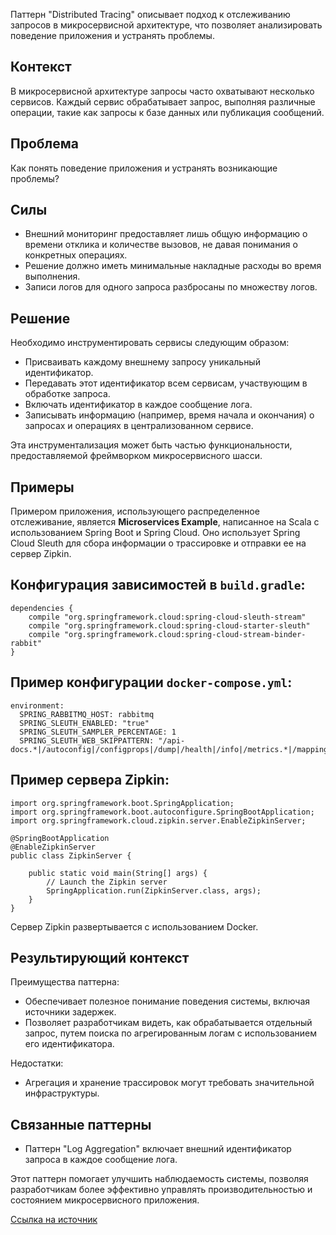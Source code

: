 Паттерн "Distributed Tracing" описывает подход к отслеживанию запросов в микросервисной архитектуре, что позволяет анализировать поведение приложения и устранять проблемы.

## Контекст

В микросервисной архитектуре запросы часто охватывают несколько сервисов. Каждый сервис обрабатывает запрос, выполняя различные операции, такие как запросы к базе данных или публикация сообщений.

## Проблема

Как понять поведение приложения и устранять возникающие проблемы?

## Силы

- Внешний мониторинг предоставляет лишь общую информацию о времени отклика и количестве вызовов, не давая понимания о конкретных операциях.
- Решение должно иметь минимальные накладные расходы во время выполнения.
- Записи логов для одного запроса разбросаны по множеству логов.

## Решение

Необходимо инструментировать сервисы следующим образом:

- Присваивать каждому внешнему запросу уникальный идентификатор.
- Передавать этот идентификатор всем сервисам, участвующим в обработке запроса.
- Включать идентификатор в каждое сообщение лога.
- Записывать информацию (например, время начала и окончания) о запросах и операциях в централизованном сервисе.

Эта инструментализация может быть частью функциональности, предоставляемой фреймворком микросервисного шасси.

## Примеры

Примером приложения, использующего распределенное отслеживание, является **Microservices Example**, написанное на Scala с использованием Spring Boot и Spring Cloud. Оно использует Spring Cloud Sleuth для сбора информации о трассировке и отправки ее на сервер Zipkin.

## Конфигурация зависимостей в `build.gradle`:

```
dependencies {
    compile "org.springframework.cloud:spring-cloud-sleuth-stream"
    compile "org.springframework.cloud:spring-cloud-starter-sleuth"
    compile "org.springframework.cloud:spring-cloud-stream-binder-rabbit"
}
```

## Пример конфигурации `docker-compose.yml`:

```
environment:
  SPRING_RABBITMQ_HOST: rabbitmq
  SPRING_SLEUTH_ENABLED: "true"
  SPRING_SLEUTH_SAMPLER_PERCENTAGE: 1
  SPRING_SLEUTH_WEB_SKIPPATTERN: "/api-docs.*|/autoconfig|/configprops|/dump|/health|/info|/metrics.*|/mappings|/trace|/swagger.*|.*\\.png|.*\\.css|.*\\.js|/favicon.ico|/hystrix.stream"

```

## Пример сервера Zipkin:

```
import org.springframework.boot.SpringApplication;
import org.springframework.boot.autoconfigure.SpringBootApplication;
import org.springframework.cloud.zipkin.server.EnableZipkinServer;

@SpringBootApplication
@EnableZipkinServer
public class ZipkinServer {

    public static void main(String[] args) {
        // Launch the Zipkin server
        SpringApplication.run(ZipkinServer.class, args);
    }
}
```

Сервер Zipkin развертывается с использованием Docker.

## Результирующий контекст

Преимущества паттерна:

- Обеспечивает полезное понимание поведения системы, включая источники задержек.
- Позволяет разработчикам видеть, как обрабатывается отдельный запрос, путем поиска по агрегированным логам с использованием его идентификатора.

Недостатки:

- Агрегация и хранение трассировок могут требовать значительной инфраструктуры.

## Связанные паттерны

- Паттерн "Log Aggregation" включает внешний идентификатор запроса в каждое сообщение лога.

Этот паттерн помогает улучшить наблюдаемость системы, позволяя разработчикам более эффективно управлять производительностью и состоянием микросервисного приложения.

[Ссылка на источник](https://microservices.io/patterns/observability/distributed-tracing.html)